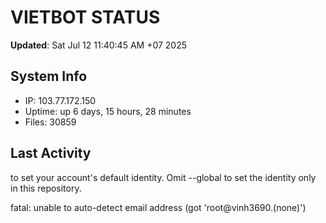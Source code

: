 # VIETBOT STATUS
**Updated**: Sat Jul 12 11:40:45 AM +07 2025

## System Info
- IP: 103.77.172.150
- Uptime: up 6 days, 15 hours, 28 minutes
- Files: 30859

## Last Activity

to set your account's default identity.
Omit --global to set the identity only in this repository.

fatal: unable to auto-detect email address (got 'root@vinh3690.(none)')
